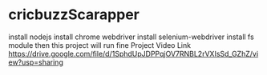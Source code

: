 # cricbuzzScarapper
install nodejs 
install chrome webdriver 
install selenium-webdriver
install fs module 
then this project will run fine
Project Video Link https://drive.google.com/file/d/1SphdUpJDPPqjOV7RNBL2rVXIsSd_GZhZ/view?usp=sharing
